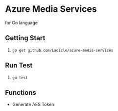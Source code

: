 # Azure Media Services

for Go language

## Getting Start
1. `go get github.com/Ladicle/azure-media-services`

## Run Test
1. `go test`

## Functions
* Generate AES Token
